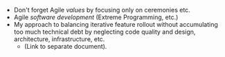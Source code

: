- Don't forget Agile *values* by focusing only on ceremonies etc.
- Agile *software development* (Extreme Programming, etc.)
- My approach to balancing iterative feature rollout without accumulating too much technical debt by neglecting code quality and design, architecture, infrastructure, etc.
  - (Link to separate document).
